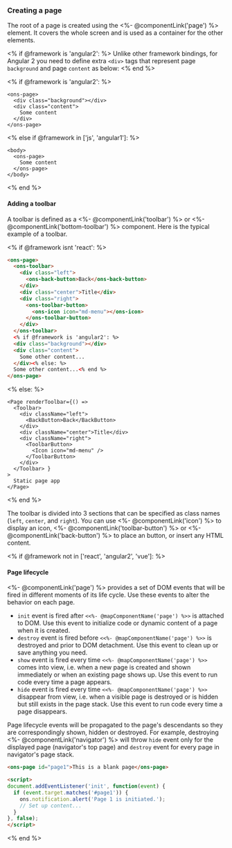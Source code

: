 ### Creating a page

The root of a page is created using the <%- @componentLink('page') %> element. It covers the whole screen and is used as a container for the other elements.

<% if @framework is 'angular2': %>
Unlike other framework bindings, for Angular 2 you need to define extra `<div>` tags that represent page `background` and page `content` as below:
<% end %>

<% if @framework is 'angular2': %>
```
<ons-page>
  <div class="background"></div>
  <div class="content">
    Some content
  </div>
</ons-page>
```
<% else if @framework in ['js', 'angular1']: %>
```
<body>
  <ons-page>
    Some content
  </ons-page>
</body>
```
<% end %>

#### Adding a toolbar

A toolbar is defined as a <%- @componentLink('toolbar') %> or <%- @componentLink('bottom-toolbar') %> component. Here is the typical example of a toolbar.

<% if @framework isnt 'react': %>
```html
<ons-page>
  <ons-toolbar>
    <div class="left">
      <ons-back-button>Back</ons-back-button>
    </div>
    <div class="center">Title</div>
    <div class="right">
      <ons-toolbar-button>
        <ons-icon icon="md-menu"></ons-icon>
      </ons-toolbar-button>
    </div>
  </ons-toolbar>
  <% if @framework is 'angular2': %>
  <div class="background"></div>
  <div class="content">
    Some other content...
  </div><% else: %>
  Some other content...<% end %>
</ons-page>
```

<% else: %>
```
<Page renderToolbar={() =>
  <Toolbar>
    <div className="left">
      <BackButton>Back</BackButton>
    </div>
    <div className="center">Title</div>
    <div className="right">
      <ToolbarButton>
        <Icon icon="md-menu" />
      </ToolbarButton>
    </div>
  </Toolbar> }
>
  Static page app
</Page>

```
<% end %>

The toolbar is divided into 3 sections that can be specified as class names (`left`, `center`, and `right`). You can use <%- @componentLink('icon') %> to display an icon, <%- @componentLink('toolbar-button') %> or <%- @componentLink('back-button') %> to place an button, or insert any HTML content.

<% if @framework not in ['react', 'angular2', 'vue']: %>
#### Page lifecycle

<%- @componentLink('page') %> provides a set of DOM events that will be fired in different moments of its life cycle. Use these events to alter the behavior on each page.

* `init` event is fired after `<<%- @mapComponentName('page') %>>` is attached to DOM. Use this event to initialize code or dynamic content of a page when it is created.
* `destroy` event is fired before `<<%- @mapComponentName('page') %>>` is destroyed and prior to DOM detachment. Use this event to clean up or save anything you need.
* `show` event is fired every time `<<%- @mapComponentName('page') %>>` comes into view, i.e. when a new page is created and shown immediately or when an existing page shows up. Use this event to run code every time a page appears.
* `hide` event is fired every time `<<%- @mapComponentName('page') %>>` disappear from view, i.e. when a visible page is destroyed or is hidden but still exists in the page stack. Use this event to run code every time a page disappears.

Page lifecycle events will be propagated to the page's descendants so they are correspondingly shown, hidden or destroyed. For example, destroying <%- @componentLink('navigator') %> will throw `hide` event only for the displayed page (navigator's top page) and `destroy` event for every page in navigator's page stack.

```html
<ons-page id="page1">This is a blank page</ons-page>

<script>
document.addEventListener('init', function(event) {
  if (event.target.matches('#page1')) {
    ons.notification.alert('Page 1 is initiated.');
    // Set up content...
  }
}, false);
</script>

```
<% end %>
